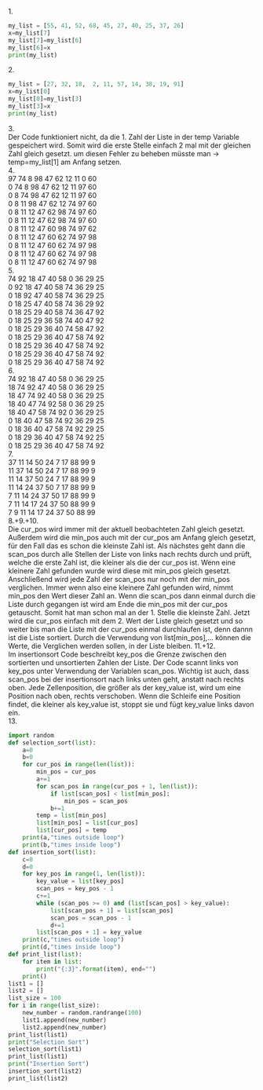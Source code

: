 1.<br>
```python
my_list = [55, 41, 52, 68, 45, 27, 40, 25, 37, 26]
x=my_list[7]
my_list[7]=my_list[6]
my_list[6]=x
print(my_list)
```
2.<br>
```python
my_list = [27, 32, 18,  2, 11, 57, 14, 38, 19, 91]
x=my_list[0]
my_list[0]=my_list[3]
my_list[3]=x
print(my_list)
```
3.<br>
Der Code funktioniert nicht, da die 1. Zahl der Liste in der temp Variable gespeichert wird. Somit wird die erste Stelle einfach 2 mal mit der gleichen Zahl gleich gesetzt. um diesen Fehler zu beheben müsste man -> temp=my_list[1] am Anfang setzen.<br>
4.<br>
97   74    8   98   47   62   12   11    0   60<br>
0    74    8   98   47   62   12   11    97  60<br>
0    8    74   98   47   62   12   11    97  60<br>
0    8    11   98   47   62   12   74    97  60<br>
0    8    11   12   47   62   98   74    97  60<br>
0    8    11   12   47   62   98   74    97  60<br>
0    8    11   12   47   60   98   74    97  62<br>
0    8    11   12   47   60   62   74    97  98<br>
0    8    11   12   47   60   62   74    97  98<br>
0    8    11   12   47   60   62   74    97  98<br>
0    8    11   12   47   60   62   74    97  98<br>
5.<br>
74   92   18   47   40   58    0   36   29   25<br>
0    92   18   47   40   58   74   36   29   25<br>
0    18   92   47   40   58   74   36   29   25<br>
0    18   25   47   40   58   74   36   29   92<br>
0    18   25   29   40   58   74   36   47   92<br>
0    18   25   29   36   58   74   40   47   92<br>
0    18   25   29   36   40   74   58   47   92<br>
0    18   25   29   36   40   47   58   74   92<br>
0    18   25   29   36   40   47   58   74   92<br>
0    18   25   29   36   40   47   58   74   92<br>
0    18   25   29   36   40   47   58   74   92<br>
6.<br>
74   92   18   47   40   58    0   36   29   25<br>
18   74   92   47   40   58    0   36   29   25<br>
18   47   74   92   40   58    0   36   29   25<br>
18   40   47   74   92   58    0   36   29   25<br>
18   40   47   58   74   92    0   36   29   25<br>
0    18   40   47   58   74   92   36   29   25<br>
0    18   36   40   47   58   74   92   29   25<br>
0    18   29   36   40   47   58   74   92   25<br>
0    18   25   29   36   40   47   58   74   92<br>
7.<br>
37   11   14   50   24    7   17   88   99    9<br>
11   37   14   50   24    7   17   88   99    9<br>
11   14   37   50   24    7   17   88   99    9<br>
11   14   24   37   50    7   17   88   99    9<br>
7    11   14   24   37   50   17   88   99    9<br>
7    11   14   17   24   37   50   88   99    9<br>
7    9    11   14   17   24   37   50   88    99<br> 
8.+9.+10.<br>
Die cur_pos wird immer mit der aktuell beobachteten Zahl gleich gesetzt. Außerdem wird die min_pos auch mit der cur_pos am Anfang gleich gesetzt, für den Fall das es schon die kleinste Zahl ist. Als nächstes geht dann die scan_pos durch alle Stellen der Liste von links nach rechts durch und prüft, welche die erste Zahl ist, die kleiner als die der cur_pos ist. Wenn eine kleinere Zahl gefunden wurde wird diese mit min_pos gleich gesetzt. Anschließend wird jede Zahl der scan_pos nur noch mit der min_pos verglichen. Immer wenn also eine kleinere Zahl gefunden wird, nimmt min_pos den Wert dieser Zahl an. Wenn die scan_pos dann einmal durch die Liste durch gegangen ist wird am Ende die min_pos mit der cur_pos getauscht. Somit hat man schon mal an der 1. Stelle die kleinste Zahl. Jetzt wird die cur_pos einfach mit dem 2. Wert der Liste gleich gesetzt und so weiter bis man die Liste mit der cur_pos einmal durchlaufen ist, denn dannn ist die Liste sortiert. Durch die Verwendung von list[min_pos],... können die Werte, die Verglichen werden sollen, in der Liste bleiben. 
11.+12. <br>
Im insertionsort Code beschreibt key_pos die Grenze zwischen den sortierten und unsortierten Zahlen der Liste. Der Code scannt links von key_pos unter Verwendung der Variablen scan_pos. Wichtig ist auch, dass scan_pos bei der insertionsort nach links unten geht, anstatt nach rechts oben. Jede Zellenposition, die größer als der key_value ist, wird um eine Position nach oben, rechts verschoben. Wenn die Schleife eine Position findet, die kleiner als key_value ist, stoppt sie und fügt key_value links davon ein.<br>
13.<br> 
```python
import random
def selection_sort(list):
    a=0
    b=0
    for cur_pos in range(len(list)):
        min_pos = cur_pos
        a+=1
        for scan_pos in range(cur_pos + 1, len(list)):
            if list[scan_pos] < list[min_pos]:
                min_pos = scan_pos
            b+=1
        temp = list[min_pos]
        list[min_pos] = list[cur_pos]
        list[cur_pos] = temp
    print(a,"times outside loop")
    print(b,"times inside loop")
def insertion_sort(list):
    c=0
    d=0
    for key_pos in range(1, len(list)):
        key_value = list[key_pos]
        scan_pos = key_pos - 1
        c+=1
        while (scan_pos >= 0) and (list[scan_pos] > key_value):
            list[scan_pos + 1] = list[scan_pos]
            scan_pos = scan_pos - 1
            d+=1
        list[scan_pos + 1] = key_value
    print(c,"times outside loop")
    print(d,"times inside loop")
def print_list(list):
    for item in list:
        print("{:3}".format(item), end="")
    print()
list1 = []
list2 = []
list_size = 100
for i in range(list_size):
    new_number = random.randrange(100)
    list1.append(new_number)
    list2.append(new_number)
print_list(list1)
print("Selection Sort")
selection_sort(list1)
print_list(list1)
print("Insertion Sort")
insertion_sort(list2)
print_list(list2)
```